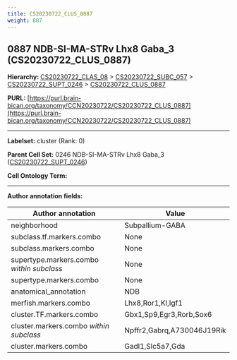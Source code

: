 ```yaml
---
title: CS20230722_CLUS_0887
weight: 887
---
```

## 0887 NDB-SI-MA-STRv Lhx8 Gaba_3 (CS20230722_CLUS_0887)
<b>Hierarchy: </b>
[CS20230722_CLAS_08](../CS20230722_CLAS_08) >
[CS20230722_SUBC_057](../CS20230722_SUBC_057) >
[CS20230722_SUPT_0246](../CS20230722_SUPT_0246) >
[CS20230722_CLUS_0887](../CS20230722_CLUS_0887)

**PURL:** [https://purl.brain-bican.org/taxonomy/CCN20230722/CS20230722_CLUS_0887](https://purl.brain-bican.org/taxonomy/CCN20230722/CS20230722_CLUS_0887)

---


**Labelset:** cluster (Rank: 0)

**Parent Cell Set:** 0246 NDB-SI-MA-STRv Lhx8 Gaba_3 ([CS20230722_SUPT_0246](../CS20230722_SUPT_0246))



**Cell Ontology Term:** 

[MARKER GENES.]: #


---

[TRANSFERRED ANNOTATIONS.]: #


[AUTHOR ANNOTATION FIELDS.]: #


**Author annotation fields:**

| Author annotation | Value |
|-------------------|-------|
|neighborhood|Subpallium-GABA|
|subclass.tf.markers.combo|None|
|subclass.markers.combo|None|
|supertype.markers.combo _within subclass_|None|
|supertype.markers.combo|None|
|anatomical_annotation|NDB|
|merfish.markers.combo|Lhx8,Ror1,Kl,Igf1|
|cluster.TF.markers.combo|Gbx1,Sp9,Egr3,Rorb,Sox6|
|cluster.markers.combo _within subclass_|Npffr2,Gabrq,A730046J19Rik|
|cluster.markers.combo|Gadl1,Slc5a7,Gda|
